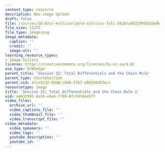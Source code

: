 ```yaml
---
content_type: resource
description: New image Upload
draft: false
file: /courses/18-02sc-multivariable-calculus-fall-2010/a40329958a2be8a6f70907c34566d3f7_MIT18_02SC_L11Brds_1.png
file_size: 11275
file_type: image/png
image_metadata:
  caption: ''
  credit: ''
  image-alt: ''
learning_resource_types:
- Image Gallery
license: https://creativecommons.org/licenses/by-nc-sa/4.0/
ocw_type: OCWImage
parent_title: 'Session 32: Total Differentials and the Chain Rule'
parent_type: CourseSection
parent_uid: a7ce3132-0948-c640-37b7-e082d4a53ecc
resourcetype: Image
title: 'Session 32: Total Differentials and the Chain Rule 1'
uid: a4032995-8a2b-e8a6-f709-07c34566d3f7
video_files:
  archive_url: ''
  video_captions_file: ''
  video_thumbnail_file: ''
  video_transcript_file: ''
video_metadata:
  video_speakers: ''
  video_tags: ''
  youtube_description: ''
  youtube_id: ''
---
```

